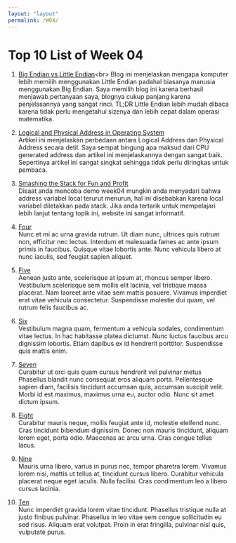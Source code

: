 ```yaml
---
layout: "layout"
permalink: /W04/
---
```


# Top 10 List of Week 04

1. [Big Endian vs Little Endian](https://uynguyen.github.io/2018/04/30/Big-Endian-vs-Little-Endian/#:~:text=The%20advantages%20of%20Little%20Endian,32%2C%2064%2Dbit%20reads.)<br>
Blog ini menjelaskan mengapa komputer lebih memilih menggunakan Little Endian padahal biasanya manusia menggunakan Big Endian.
Saya memilih blog ini karena berhasil menjawab pertanyaan saya, blognya cukup panjang karena penjelasannya yang sangat rinci.
TL;DR Little Endian lebih mudah dibaca karena tidak perlu mengetahui sizenya dan lebih cepat dalam operasi matematika.

2. [Logical and Physical Address in Operating System](https://www.geeksforgeeks.org/logical-and-physical-address-in-operating-system/)<br>
Artikel ini menjelaskan perbedaan antara Logical Address dan Physical Address secara detil.
Saya sempat bingung apa maksud dari CPU generated address dan artikel ini menjelaskannya dengan sangat baik.
Sepertinya artikel ini sangat singkat sehingga tidak perlu diringkas untuk pembaca.

3. [Smashing the Stack for Fun and Profit](https://insecure.org/stf/smashstack.html)<br>
Disaat anda mencoba demo week04 mungkin anda menyadari bahwa address variabel local terurut menurun, hal ini disebabkan karena local variabel diletakkan pada stack.
Jika anda tertarik untuk mempelajari lebih lanjut tentang topik ini, website ini sangat informatif.

4. [Four](https://en.wikipedia.org/wiki/4)<br>
Nunc et mi ac urna gravida rutrum.
Ut diam nunc, ultrices quis rutrum non, efficitur nec lectus.
Interdum et malesuada fames ac ante ipsum primis in faucibus.
Quisque vitae lobortis ante. 
Nunc vehicula libero at nunc iaculis, sed feugiat sapien aliquet.

5. [Five](https://en.wikipedia.org/wiki/5)<br>
Aenean justo ante, scelerisque at ipsum at, rhoncus semper libero.
Vestibulum scelerisque sem mollis elit lacinia, vel tristique massa placerat.
Nam laoreet ante vitae sem mattis posuere.
Vivamus imperdiet erat vitae vehicula consectetur.
Suspendisse molestie dui quam, vel rutrum felis faucibus ac.

6. [Six](https://en.wikipedia.org/wiki/6)<br>
Vestibulum magna quam, fermentum a vehicula sodales, condimentum vitae lectus.
In hac habitasse platea dictumst.
Nunc luctus faucibus arcu dignissim lobortis.
Etiam dapibus ex id hendrerit porttitor.
Suspendisse quis mattis enim.

7. [Seven](https://en.wikipedia.org/wiki/7)<br>
Curabitur ut orci quis quam cursus hendrerit vel pulvinar metus
Phasellus blandit nunc consequat eros aliquam porta.
Pellentesque sapien diam, facilisis tincidunt accumsan quis, accumsan suscipit velit. 
Morbi id est maximus, maximus urna eu, auctor odio. 
Nunc sit amet dictum ipsum.

8. [Eight](https://en.wikipedia.org/wiki/8)<br>
Curabitur mauris neque, mollis feugiat ante id, molestie eleifend nunc.
Cras tincidunt bibendum dignissim.
Donec non mauris tincidunt, aliquam lorem eget, porta odio.
Maecenas ac arcu urna.
Cras congue tellus lacus.

9. [Nine](https://en.wikipedia.org/wiki/9)<br>
Mauris urna libero, varius in purus nec, tempor pharetra lorem.
Vivamus lorem nisi, mattis ut tellus at, tincidunt cursus libero.
Curabitur vehicula placerat neque eget iaculis.
Nulla facilisi.
Cras condimentum leo a libero cursus lacinia.

10. [Ten](https://en.wikipedia.org/wiki/10)<br>
Nunc imperdiet gravida lorem vitae tincidunt. 
Phasellus tristique nulla at justo finibus pulvinar.
Phasellus in leo vitae sem congue sollicitudin eu sed risus.
Aliquam erat volutpat.
Proin in erat fringilla, pulvinar nisl quis, vulputate purus.

